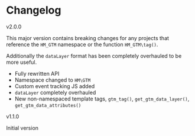 # Changelog

v2.0.0

This major version contains breaking changes for any projects that reference the `HM_GTM` namespace or the function `HM_GTM\tag()`.

Additionally the `dataLayer` format has been completely overhauled to be more useful.

- Fully rewritten API
- Namespace changed to `HM\GTM`
- Custom event tracking JS added
- `dataLayer` completely overhauled
- New non-namespaced template tags, `gtm_tag()`, `get_gtm_data_layer()`, `get_gtm_data_attributes()`

v1.1.0

Initial version
